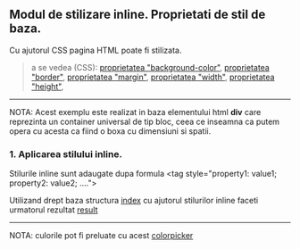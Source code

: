 
## Modul de stilizare inline. Proprietati de stil de baza.

Cu ajutorul CSS pagina HTML poate fi stilizata.

> a se vedea (CSS):
[proprietatea "background-color"](http://htmlbook.ru/css/background-color),
[proprietatea "border"](http://htmlbook.ru/css/border),
[proprietatea "margin"](http://htmlbook.ru/css/margin),
[proprietatea "width"](http://htmlbook.ru/css/width),
[proprietatea "height"](http://htmlbook.ru/css/height),




---

NOTA: Acest exemplu este realizat in baza elementului html **div** care reprezinta un container universal de tip bloc, ceea ce inseamna ca putem opera cu acesta ca fiind o boxa cu dimensiuni si spatii. 

### 1. Aplicarea stilului inline.
Stilurile inline sunt adaugate dupa formula &lt;tag style="property1: value1; property2: value2; ...."&gt;

Utilizand drept baza structura [index](./index.html) cu ajutorul stilurilor inline faceti urmatorul rezultat 
[result](./result.png)


---

NOTA: culorile pot fi preluate cu acest [colorpicker](https://www.w3schools.com/colors/colors_picker.asp)